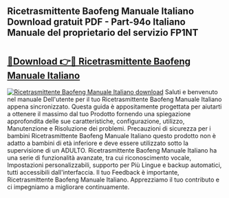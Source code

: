 ## Ricetrasmittente Baofeng Manuale Italiano Download gratuit PDF - Part-94o Italiano Manuale del proprietario del servizio FP1NT

# <h2><a href="http://dfeexp.blite.top/?on=Ricetrasmittente+Baofeng+Manuale+Italiano">🔗Download 👉🔴 Ricetrasmittente Baofeng Manuale Italiano</a></h2>

[![Ricetrasmittente Baofeng Manuale Italiano download](https://i.imgur.com/lujVjoI.png)](http://dfeexp.blite.top/?on=Ricetrasmittente+Baofeng+Manuale+Italiano)
Saluti e benvenuto nel manuale Dell'utente per il tuo Ricetrasmittente Baofeng Manuale Italiano appena sincronizzato. Questa guida è appositamente progettata per aiutarti a ottenere il massimo dal tuo Prodotto fornendo una spiegazione approfondita delle sue caratteristiche, configurazione, utilizzo, Manutenzione e Risoluzione dei problemi. Precauzioni di sicurezza per i bambini Ricetrasmittente Baofeng Manuale Italiano questo prodotto non è adatto a bambini di età inferiore e deve essere utilizzato sotto la supervisione di un ADULTO. Ricetrasmittente Baofeng Manuale Italiano ha una serie di funzionalità avanzate, tra cui riconoscimento vocale, Impostazioni personalizzabili, supporto per Più Lingue e backup automatici, tutti accessibili dall'interfaccia. Il tuo Feedback è importante, Ricetrasmittente Baofeng Manuale Italiano. Apprezziamo il tuo contributo e ci impegniamo a migliorare continuamente.
